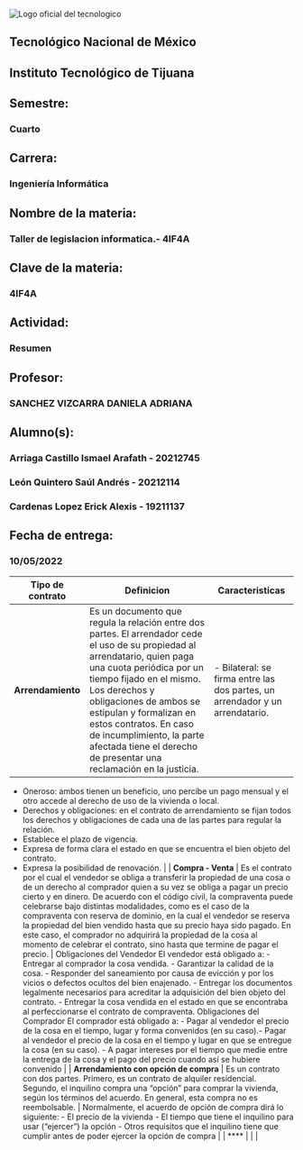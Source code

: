 ![Logo oficial del tecnologico](https://www.tijuana.tecnm.mx/wp-content/uploads/2021/08/liston-de-logos-oficiales-educacion-tecnm-FEB-2021-1568x287.jpg)

## **Tecnológico Nacional de México**

## **Instituto Tecnológico de Tijuana**
## Semestre:
### Cuarto

## Carrera:
### Ingeniería Informática
## Nombre de la materia:
### Taller de legislacion informatica.- 4IF4A
## Clave de la materia:
### 4IF4A

## Actividad:
### Resumen 
## Profesor:
### SANCHEZ VIZCARRA DANIELA ADRIANA
## Alumno(s):
### Arriaga Castillo Ismael Arafath - 20212745
### León Quintero Saúl Andrés - 20212114
### Cardenas Lopez Erick Alexis - 19211137
## Fecha de entrega:
### 10/05/2022


| **Tipo de contrato**  | **Definicion** | **Caracteristicas**|
| ----------- | ----------- | ----------- |
| **Arrendamiento** | Es un documento que regula la relación entre dos partes. El arrendador cede el uso de su propiedad al arrendatario, quien paga una cuota periódica por un tiempo fijado en el mismo.  Los derechos y obligaciones de ambos se estipulan y formalizan en estos contratos. En caso de incumplimiento, la parte afectada tiene el derecho de presentar una reclamación en la justicia. | - Bilateral: se firma entre las dos partes, un arrendador y un arrendatario. 
- Oneroso: ambos tienen un beneficio, uno percibe un pago mensual y el otro accede al derecho de uso de la vivienda o local. 
- Derechos y obligaciones: en el contrato de arrendamiento se fijan todos los derechos y obligaciones de cada una de las partes para regular la relación. 
- Establece el plazo de vigencia. 
- Expresa de forma clara el estado en que se encuentra el bien objeto del contrato. 
- Expresa la posibilidad de renovación. |
| **Compra - Venta** | Es el contrato por el cual el vendedor se obliga a transferir la propiedad de una cosa o de un derecho al comprador quien a su vez se obliga a pagar un precio cierto y en dinero. De acuerdo con el código civil, la compraventa puede celebrarse bajo distintas modalidades, como es el caso de la compraventa con reserva de dominio, en la cual el vendedor se reserva la propiedad del bien vendido hasta que su precio haya sido pagado. En este caso, el comprador no adquirirá la propiedad de la cosa al momento de celebrar el contrato, sino hasta que termine de pagar el precio. | Obligaciones del Vendedor  El vendedor está obligado a: - Entregar al comprador la cosa vendida. - Garantizar la calidad de la cosa. - Responder del saneamiento por causa de evicción y por los vicios o defectos ocultos del bien enajenado. - Entregar los documentos legalmente necesarios para acreditar la adquisición del bien objeto del contrato. - Entregar la cosa vendida en el estado en que se encontraba al perfeccionarse el contrato de compraventa.     Obligaciones del Comprador El comprador está obligado a:  - Pagar al vendedor el precio de la cosa en el tiempo, lugar y forma convenidos (en su caso).- Pagar al vendedor el precio de la cosa en el tiempo y lugar en que se entregue la cosa (en su caso). - A pagar intereses por el tiempo que medie entre la entrega de la cosa y el pago del precio cuando así se hubiere convenido |
| **Arrendamiento con opción de compra** | Es un contrato con dos partes. Primero, es un contrato de alquiler residencial. Segundo, el inquilino compra una “opción” para comprar la vivienda, según los términos del acuerdo. En general, esta compra no es reembolsable. | Normalmente, el acuerdo de opción de compra dirá lo siguiente: - El precio de la vivienda - El tiempo que tiene el inquilino para usar (“ejercer”) la opción - Otros requisitos que el inquilino tiene que cumplir antes de poder ejercer la opción de compra |
| **** |  |  |